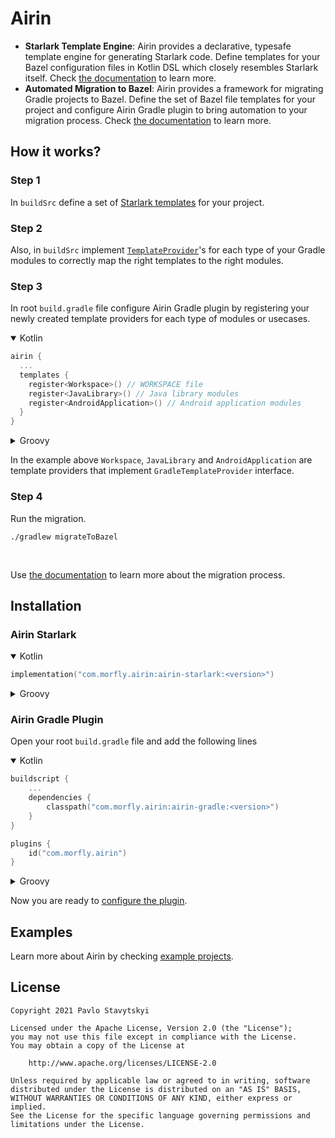 # Airin

- **Starlark Template Engine**: Airin provides a declarative, typesafe template engine for generating Starlark code. Define
  templates for your Bazel configuration files in Kotlin DSL which closely resembles Starlark itself. Check
  [the documentation](doc/airin_starlark_template_engine.md) to learn more.
- **Automated Migration to Bazel**: Airin provides a framework for migrating Gradle projects to Bazel. Define the set of
  Bazel file templates for your project and configure Airin Gradle plugin to bring automation to your migration process.
  Check [the documentation](doc/airin_gradle_migration.md) to learn more.

## How it works?

### Step 1

In `buildSrc` define a set of [Starlark templates](doc/airin_starlark_template_engine.md) for your project.

### Step 2

Also, in `buildSrc` implement [`TemplateProvider`](doc/airin_gradle_migration.md)'s for each type of your Gradle modules to correctly map the right templates to the right modules.

### Step 3

In root `build.gradle` file configure Airin Gradle plugin by registering your newly created template providers for each type of modules or usecases.

<details open>
<summary>Kotlin</summary>

```kotlin
airin {
  ...
  templates {
    register<Workspace>() // WORKSPACE file
    register<JavaLibrary>() // Java library modules
    register<AndroidApplication>() // Android application modules
  }
}
```
</details>

<details>
<summary>Groovy</summary>

```groovy
airin {
  ...
  templates {
    register Workspace // WORKSPACE file
    register JavaLibrary // Java library modules
    register AndroidApplication // Android application modules
  }
}
```
</details>

In the example above `Workspace`, `JavaLibrary` and `AndroidApplication` are template providers that implement `GradleTemplateProvider` interface.
### Step 4

Run the migration.

```shell
./gradlew migrateToBazel
```
<br>

Use [the documentation](doc/airin_gradle_migration.md) to learn more about the migration process.

## Installation

### Airin Starlark

<details open>
<summary>Kotlin </summary>

```kotlin
implementation("com.morfly.airin:airin-starlark:<version>")
```
</details>

<details>
<summary>Groovy</summary>

```groovy
implementation "com.morfly.airin:airin-starlark:<version>"
```
</details>

### Airin Gradle Plugin
Open your root `build.gradle` file and add the following lines
<details open>
<summary>Kotlin</summary>

```kotlin
buildscript {
    ...
    dependencies {
        classpath("com.morfly.airin:airin-gradle:<version>")
    }
}

plugins {
    id("com.morfly.airin")
}
```
</details>

<details>
<summary>Groovy</summary>

```groovy
buildscript {
    ...
    dependencies {
        classpath "com.morfly.airin:airin-gradle:<version>"
    }
}

plugins {
    id "com.morfly.airin"
}
```
</details>

Now you are ready to [configure the plugin](doc/airin_gradle_migration.md).

## Examples

Learn more about Airin by checking [example projects](examples).

## License

```
Copyright 2021 Pavlo Stavytskyi

Licensed under the Apache License, Version 2.0 (the "License");
you may not use this file except in compliance with the License.
You may obtain a copy of the License at

    http://www.apache.org/licenses/LICENSE-2.0

Unless required by applicable law or agreed to in writing, software
distributed under the License is distributed on an "AS IS" BASIS,
WITHOUT WARRANTIES OR CONDITIONS OF ANY KIND, either express or implied.
See the License for the specific language governing permissions and
limitations under the License.
```